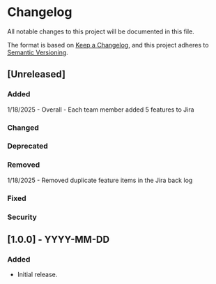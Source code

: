 # Changelog

All notable changes to this project will be documented in this file.

The format is based on [Keep a Changelog](https://keepachangelog.com/en/1.1.0/),
and this project adheres to [Semantic Versioning](https://semver.org/).

## [Unreleased]

### Added

<!-- - Description of new features or functionality. -->

1/18/2025 - Overall - Each team member added 5 features to Jira

### Changed

<!-- - Details of changes to existing features. -->

### Deprecated

<!-- - Features that are being phased out. -->

### Removed

<!-- - Features removed from the project. -->

1/18/2025 - Removed duplicate feature items in the Jira back log

### Fixed

<!-- - Bug fixes. -->

### Security

<!-- - Security updates. -->

## [1.0.0] - YYYY-MM-DD

### Added

- Initial release.
